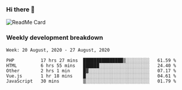 ### Hi there 👋

<!--
**itzcy/itzcy** is a ✨ _special_ ✨ repository because its `README.md` (this file) appears on your GitHub profile.

Here are some ideas to get you started:

- 🔭 I’m currently working on ...
- 🌱 I’m currently learning ...
- 👯 I’m looking to collaborate on ...
- 🤔 I’m looking for help with ...
- 💬 Ask me about ...
- 📫 How to reach me: ...
- 😄 Pronouns: ...
- ⚡ Fun fact: ...
-->
![ReadMe Card](https://github-readme-stats.vercel.app/api?username=itzcy&show_icons=true&title_color=2d3198&icon_color=797cb8&text_color=24292e&bg_color=f6f8fa)

### Weekly development breakdown
<!--START_SECTION:waka-->
```text
Week: 20 August, 2020 - 27 August, 2020

PHP          17 hrs 27 mins  ███████████████▒░░░░░░░░░   61.59 % 
HTML         6 hrs 55 mins   ██████░░░░░░░░░░░░░░░░░░░   24.40 % 
Other        2 hrs 1 min     █▓░░░░░░░░░░░░░░░░░░░░░░░   07.17 % 
Vue.js       1 hr 18 mins    █░░░░░░░░░░░░░░░░░░░░░░░░   04.61 % 
JavaScript   30 mins         ▒░░░░░░░░░░░░░░░░░░░░░░░░   01.79 % 
```
<!--END_SECTION:waka-->
